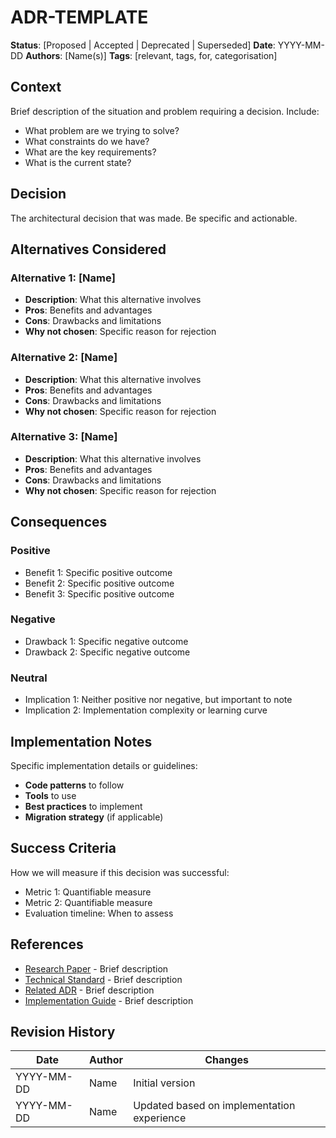 # ADR-TEMPLATE

**Status**: [Proposed | Accepted | Deprecated | Superseded]
**Date**: YYYY-MM-DD
**Authors**: [Name(s)]
**Tags**: [relevant, tags, for, categorisation]

## Context

Brief description of the situation and problem requiring a decision. Include:

- What problem are we trying to solve?
- What constraints do we have?
- What are the key requirements?
- What is the current state?

## Decision

The architectural decision that was made. Be specific and actionable.

## Alternatives Considered

### Alternative 1: [Name]
- **Description**: What this alternative involves
- **Pros**: Benefits and advantages
- **Cons**: Drawbacks and limitations
- **Why not chosen**: Specific reason for rejection

### Alternative 2: [Name]
- **Description**: What this alternative involves
- **Pros**: Benefits and advantages
- **Cons**: Drawbacks and limitations
- **Why not chosen**: Specific reason for rejection

### Alternative 3: [Name]
- **Description**: What this alternative involves
- **Pros**: Benefits and advantages
- **Cons**: Drawbacks and limitations
- **Why not chosen**: Specific reason for rejection

## Consequences

### Positive
- Benefit 1: Specific positive outcome
- Benefit 2: Specific positive outcome
- Benefit 3: Specific positive outcome

### Negative
- Drawback 1: Specific negative outcome
- Drawback 2: Specific negative outcome

### Neutral
- Implication 1: Neither positive nor negative, but important to note
- Implication 2: Implementation complexity or learning curve

## Implementation Notes

Specific implementation details or guidelines:

- **Code patterns** to follow
- **Tools** to use
- **Best practices** to implement
- **Migration strategy** (if applicable)

## Success Criteria

How we will measure if this decision was successful:

- Metric 1: Quantifiable measure
- Metric 2: Quantifiable measure
- Evaluation timeline: When to assess

## References

- [Research Paper](link) - Brief description
- [Technical Standard](link) - Brief description
- [Related ADR](link) - Brief description
- [Implementation Guide](link) - Brief description

## Revision History

| Date | Author | Changes |
|------|--------|---------|
| YYYY-MM-DD | Name | Initial version |
| YYYY-MM-DD | Name | Updated based on implementation experience |